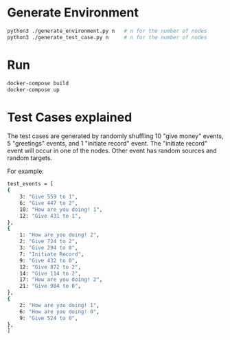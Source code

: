 # Generate Environment
```bash
python3 ./generate_environment.py n   # n for the number of nodes
python3 ./generate_test_case.py n     # n for the number of nodes
```

# Run
```bash
docker-compose build
docker-compose up
```

# Test Cases explained
The test cases are generated by randomly shuffling 10 "give money" events, 5 "greetings" events, and 1 "initiate record" event.
The "initiate record" event will occur in one of the nodes.
Other event has random sources and random targets.

For example:
```bash
test_events = [
{
    3: "Give 559 to 1",
    6: "Give 447 to 2",
    10: "How are you doing! 1",
    12: "Give 431 to 1",
},
{
    1: "How are you doing! 2",
    2: "Give 724 to 2",
    3: "Give 294 to 0",
    7: "Initiate Record",
    9: "Give 432 to 0",
    12: "Give 872 to 2",
    14: "Give 114 to 2",
    17: "How are you doing! 2",
    21: "Give 984 to 0",
},
{
    2: "How are you doing! 1",
    6: "How are you doing! 0",
    9: "Give 524 to 0",
},
]
```